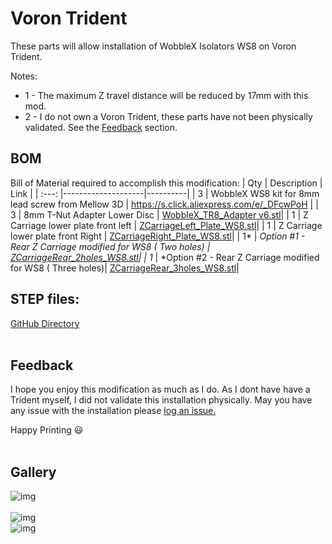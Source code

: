 # Voron Trident

These parts will allow installation of WobbleX Isolators WS8 on Voron Trident.  

Notes:
* 1 - The maximum Z travel distance will be reduced by 17mm with this mod.
* 2 - I do not own a Voron Trident, these parts have not been physically validated.  See the [Feedback](/Voron/Trident/README.md) section.
  
  
## BOM
Bill of Material required to accomplish this modification:
|  Qty    |   Description      |    Link  |
|  :---:  |--------------------|----------|
|  3      | WobbleX WS8 kit for 8mm lead screw from Mellow 3D | https://s.click.aliexpress.com/e/_DFcwPoH |
|  3      | 8mm T-Nut Adapter Lower Disc | [WobbleX_TR8_Adapter v6.stl](https://github.com/MirageC79/Interfaces-for-WobbleX-integration/blob/main/Voron/Trident/WobbleX_TR8_Adapter%20Body.stl)|
|  1      | Z Carriage lower plate front left | [ZCarriageLeft_Plate_WS8.stl](https://github.com/MirageC79/Interfaces-for-WobbleX-integration/blob/main/Voron/Trident/ZCarriageLeft_Plate_WS8.stl)|
|  1      | Z Carriage lower plate front Right | [ZCarriageRight_Plate_WS8.stl](https://github.com/MirageC79/Interfaces-for-WobbleX-integration/blob/main/Voron/Trident/ZCarriageRight_Plate_WS8.stl)|
|  1*     | *Option #1 - Rear Z Carriage modified for WS8 ( Two holes) | [ZCarriageRear_2holes_WS8.stl](https://github.com/MirageC79/Interfaces-for-WobbleX-integration/blob/main/Voron/Trident/ZCarriageRear_2holes_WS8.stl)|
|  1*     | *Option #2 - Rear Z Carriage modified for WS8 ( Three holes)| [ZCarriageRear_3holes_WS8.stl](https://github.com/MirageC79/Interfaces-for-WobbleX-integration/blob/main/Voron/Trident/ZCarriageRear_3holes_WS8.stl)|    

## STEP files:  
[GitHub Directory](https://github.com/MirageC79/Interfaces-for-WobbleX-integration/blob/main/Voron/Trident/README.md)
<br> 
<br>

## Feedback
I hope you enjoy this modification as much as I do.  As I dont have have a Trident myself, I did not validate this installation physically. 
May you have any issue with the installation please [log an issue.](https://github.com/MirageC79/Interfaces-for-WobbleX-integration/issues)

Happy Printing :smiley:
<br><br>

## Gallery
![img](/Voron/Trident/TridentLeftInstall_WS8.png) 
<br>  
![img](/Voron/Trident/TridentRearImnstall_WS8.png)
<br>
![img](/Voron/Trident/Trident_Install_WS8.png)
